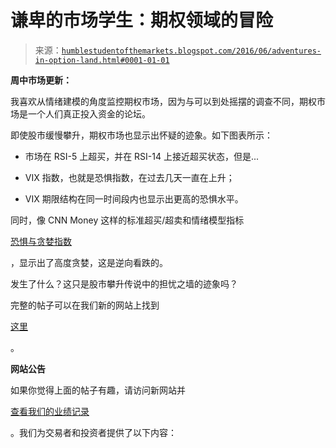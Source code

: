 <!--yml

类别：未分类

日期：2024-05-18 03:05:35

-->

# 谦卑的市场学生：期权领域的冒险

> 来源：[`humblestudentofthemarkets.blogspot.com/2016/06/adventures-in-option-land.html#0001-01-01`](https://humblestudentofthemarkets.blogspot.com/2016/06/adventures-in-option-land.html#0001-01-01)

**周中市场更新：**

我喜欢从情绪建模的角度监控期权市场，因为与可以到处摇摆的调查不同，期权市场是一个人们真正投入资金的论坛。

即使股市缓慢攀升，期权市场也显示出怀疑的迹象。如下图表所示：

+   市场在 RSI-5 上超买，并在 RSI-14 上接近超买状态，但是...

+   VIX 指数，也就是恐惧指数，在过去几天一直在上升；

+   VIX 期限结构在同一时间段内也显示出更高的恐惧水平。

同时，像 CNN Money 这样的标准超买/超卖和情绪模型指标

[恐惧与贪婪指数](http://money.cnn.com/data/fear-and-greed/)

，显示出了高度贪婪，这是逆向看跌的。

发生了什么？这只是股市攀升传说中的担忧之墙的迹象吗？

完整的帖子可以在我们新的网站上找到

[这里](https://humblestudentofthemarkets.com/2016/06/08/adventures-in-option-land/)

。

**网站公告**

如果你觉得上面的帖子有趣，请访问新网站并

[查看我们的业绩记录](https://humblestudentofthemarkets.com/shop/)

。我们为交易者和投资者提供了以下内容：

